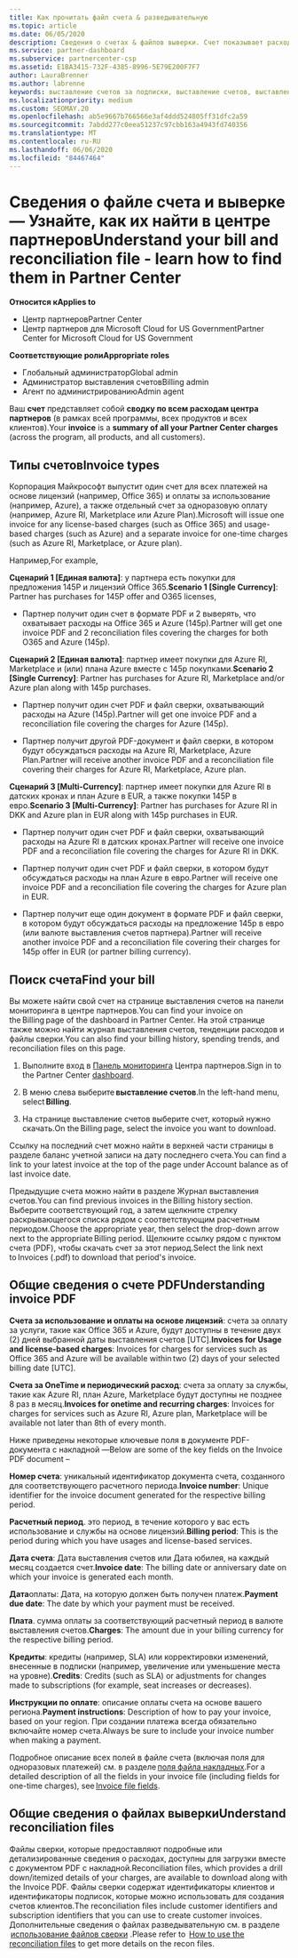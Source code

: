 ```yaml
---
title: Как прочитать файл счета & разведывательную
ms.topic: article
ms.date: 06/05/2020
description: Сведения о счетах & файлов выверки. Счет показывает расходы центра партнеров по программе, продуктам и клиентам за этот ежемесячный период.
ms.service: partner-dashboard
ms.subservice: partnercenter-csp
ms.assetid: E1BA3415-732F-4385-8996-5E79E200F7F7
author: LauraBrenner
ms.author: labrenne
keywords: выставление счетов за подписки, выставление счетов, выставления счетов в центре партнеров, просмотр счета, счет, счет центра партнеров, счет CSP, где мой счет?
ms.localizationpriority: medium
ms.custom: SEOMAY.20
ms.openlocfilehash: ab5e9667b766566e3af4ddd524805ff31dfc2a59
ms.sourcegitcommit: 7abdd277c0eea51237c97cbb163a4943fd740356
ms.translationtype: MT
ms.contentlocale: ru-RU
ms.lasthandoff: 06/06/2020
ms.locfileid: "84467464"
---
```

# <a name="understand-your-bill-and-reconciliation-file---learn-how-to-find-them-in-partner-center"></a><span data-ttu-id="fc5a1-105">Сведения о файле счета и выверке — Узнайте, как их найти в центре партнеров</span><span class="sxs-lookup"><span data-stu-id="fc5a1-105">Understand your bill and reconciliation file - learn how to find them in Partner Center</span></span>

<span data-ttu-id="fc5a1-106">**Относится к**</span><span class="sxs-lookup"><span data-stu-id="fc5a1-106">**Applies to**</span></span>

- <span data-ttu-id="fc5a1-107">Центр партнеров</span><span class="sxs-lookup"><span data-stu-id="fc5a1-107">Partner Center</span></span>
- <span data-ttu-id="fc5a1-108">Центр партнеров для Microsoft Cloud for US Government</span><span class="sxs-lookup"><span data-stu-id="fc5a1-108">Partner Center for Microsoft Cloud for US Government</span></span>

<span data-ttu-id="fc5a1-109">**Соответствующие роли**</span><span class="sxs-lookup"><span data-stu-id="fc5a1-109">**Appropriate roles**</span></span>

- <span data-ttu-id="fc5a1-110">Глобальный администратор</span><span class="sxs-lookup"><span data-stu-id="fc5a1-110">Global admin</span></span>
- <span data-ttu-id="fc5a1-111">Администратор выставления счетов</span><span class="sxs-lookup"><span data-stu-id="fc5a1-111">Billing admin</span></span>
- <span data-ttu-id="fc5a1-112">Агент по администрированию</span><span class="sxs-lookup"><span data-stu-id="fc5a1-112">Admin agent</span></span>


<span data-ttu-id="fc5a1-113">Ваш **счет** представляет собой **сводку по всем расходам центра партнеров** (в рамках всей программы, всех продуктов и всех клиентов).</span><span class="sxs-lookup"><span data-stu-id="fc5a1-113">Your **invoice** is a **summary of all your Partner Center charges** (across the program, all products, and all customers).</span></span> 

## <a name="invoice-types"></a><span data-ttu-id="fc5a1-114">Типы счетов</span><span class="sxs-lookup"><span data-stu-id="fc5a1-114">Invoice types</span></span>

<span data-ttu-id="fc5a1-115">Корпорация Майкрософт выпустит один счет для всех платежей на основе лицензий (например, Office 365) и оплаты за использование (например, Azure), а также отдельный счет за одноразовую оплату (например, Azure RI, Marketplace или Azure Plan).</span><span class="sxs-lookup"><span data-stu-id="fc5a1-115">Microsoft will issue one invoice for any license-based charges (such as Office 365) and usage-based charges (such as Azure) and a separate invoice for one-time charges (such as Azure RI, Marketplace, or Azure plan).</span></span>

<span data-ttu-id="fc5a1-116">Например,</span><span class="sxs-lookup"><span data-stu-id="fc5a1-116">For example,</span></span>  

<span data-ttu-id="fc5a1-117">**Сценарий 1 [Единая валюта]**: у партнера есть покупки для предложения 145P и лицензий Office 365.</span><span class="sxs-lookup"><span data-stu-id="fc5a1-117">**Scenario 1 [Single Currency]**: Partner has purchases for 145P offer and O365 licenses,</span></span>  

- <span data-ttu-id="fc5a1-118">Партнер получит один счет в формате PDF и 2 выверять, что охватывает расходы на Office 365 и Azure (145p).</span><span class="sxs-lookup"><span data-stu-id="fc5a1-118">Partner will get one invoice PDF and 2 reconciliation files covering the charges for both O365 and Azure (145p).</span></span>  

<span data-ttu-id="fc5a1-119">**Сценарий 2 [Единая валюта]**: партнер имеет покупки для Azure RI, Marketplace и (или) плана Azure вместе с 145p покупками.</span><span class="sxs-lookup"><span data-stu-id="fc5a1-119">**Scenario 2 [Single Currency]**: Partner has purchases for Azure RI, Marketplace and/or Azure plan along with 145p purchases.</span></span>

- <span data-ttu-id="fc5a1-120">Партнер получит один счет PDF и файл сверки, охватывающий расходы на Azure (145p).</span><span class="sxs-lookup"><span data-stu-id="fc5a1-120">Partner will get one invoice PDF and a reconciliation file covering the charges for Azure (145p).</span></span> 

- <span data-ttu-id="fc5a1-121">Партнер получит другой PDF-документ и файл сверки, в котором будут обсуждаться расходы на Azure RI, Marketplace, Azure Plan.</span><span class="sxs-lookup"><span data-stu-id="fc5a1-121">Partner will receive another invoice PDF and a reconciliation file covering their charges for Azure RI, Marketplace, Azure plan.</span></span> 

<span data-ttu-id="fc5a1-122">**Сценарий 3 [Multi-Currency]**: партнер имеет покупки для Azure RI в датских кронах и план Azure в EUR, а также покупки 145P в евро.</span><span class="sxs-lookup"><span data-stu-id="fc5a1-122">**Scenario 3 [Multi-Currency]**: Partner has purchases for Azure RI in DKK and Azure plan in EUR along with 145p purchases in EUR.</span></span>

- <span data-ttu-id="fc5a1-123">Партнер получит один счет PDF и файл сверки, охватывающий расходы на Azure RI в датских кронах.</span><span class="sxs-lookup"><span data-stu-id="fc5a1-123">Partner will receive one invoice PDF and a reconciliation file covering the charges for Azure RI in DKK.</span></span> 

- <span data-ttu-id="fc5a1-124">Партнер получит один счет PDF и файл сверки, в котором будут обсуждаться расходы на план Azure в евро.</span><span class="sxs-lookup"><span data-stu-id="fc5a1-124">Partner will receive one invoice PDF and a reconciliation file covering the charges for Azure plan in EUR.</span></span> 

- <span data-ttu-id="fc5a1-125">Партнер получит еще один документ в формате PDF и файл сверки, в котором будут обсуждаться расходы на предложение 145p в евро (или валюте выставления счетов партнера).</span><span class="sxs-lookup"><span data-stu-id="fc5a1-125">Partner will receive another invoice PDF and a reconciliation file covering their charges for 145p offer in EUR (or partner billing currency).</span></span> 

## <a name="find-your-bill"></a><span data-ttu-id="fc5a1-126">Поиск счета</span><span class="sxs-lookup"><span data-stu-id="fc5a1-126">Find your bill</span></span> 

<span data-ttu-id="fc5a1-127">Вы можете найти свой счет на странице выставления счетов на панели мониторинга в центре партнеров.</span><span class="sxs-lookup"><span data-stu-id="fc5a1-127">You can find your invoice on the Billing page of the dashboard in Partner Center.</span></span> <span data-ttu-id="fc5a1-128">На этой странице также можно найти журнал выставления счетов, тенденции расходов и файлы сверки.</span><span class="sxs-lookup"><span data-stu-id="fc5a1-128">You can also find your billing history, spending trends, and reconciliation files on this page.</span></span> 

1. <span data-ttu-id="fc5a1-129">Выполните вход в [Панель мониторинга](https://partner.microsoft.com/dashboard/home) Центра партнеров.</span><span class="sxs-lookup"><span data-stu-id="fc5a1-129">Sign in to the Partner Center [dashboard](https://partner.microsoft.com/dashboard/home).</span></span> 

2. <span data-ttu-id="fc5a1-130">В меню слева выберите **выставление счетов**.</span><span class="sxs-lookup"><span data-stu-id="fc5a1-130">In the left-hand menu, select **Billing**.</span></span> 

3. <span data-ttu-id="fc5a1-131">На странице выставление счетов выберите счет, который нужно скачать.</span><span class="sxs-lookup"><span data-stu-id="fc5a1-131">On the Billing page, select the invoice you want to download.</span></span> 

<span data-ttu-id="fc5a1-132">Ссылку на последний счет можно найти в верхней части страницы в разделе баланс учетной записи на дату последнего счета.</span><span class="sxs-lookup"><span data-stu-id="fc5a1-132">You can find a link to your latest invoice at the top of the page under Account balance as of last invoice date.</span></span> 

<span data-ttu-id="fc5a1-133">Предыдущие счета можно найти в разделе Журнал выставления счетов.</span><span class="sxs-lookup"><span data-stu-id="fc5a1-133">You can find previous invoices in the Billing history section.</span></span> <span data-ttu-id="fc5a1-134">Выберите соответствующий год, а затем щелкните стрелку раскрывающегося списка рядом с соответствующим расчетным периодом.</span><span class="sxs-lookup"><span data-stu-id="fc5a1-134">Choose the appropriate year, then select the drop-down arrow next to the appropriate Billing period.</span></span> <span data-ttu-id="fc5a1-135">Щелкните ссылку рядом с пунктом счета (PDF), чтобы скачать счет за этот период.</span><span class="sxs-lookup"><span data-stu-id="fc5a1-135">Select the link next to Invoices (.pdf) to download that period's invoice.</span></span> 

## <a name="understanding-invoice-pdf"></a><span data-ttu-id="fc5a1-136">Общие сведения о счете PDF</span><span class="sxs-lookup"><span data-stu-id="fc5a1-136">Understanding invoice PDF</span></span> 

<span data-ttu-id="fc5a1-137">**Счета за использование и оплаты на основе лицензий**: счета за оплату за услуги, такие как Office 365 и Azure, будут доступны в течение двух (2) дней выбранной даты выставления счетов [UTC].</span><span class="sxs-lookup"><span data-stu-id="fc5a1-137">**Invoices for Usage and license-based charges**: Invoices for charges for services such as Office 365 and Azure will be available within two (2) days of your selected billing date [UTC].</span></span>  

<span data-ttu-id="fc5a1-138">**Счета за OneTime и периодический расход**: счета за оплату за службы, такие как Azure RI, план Azure, Marketplace будут доступны не позднее 8 раз в месяц.</span><span class="sxs-lookup"><span data-stu-id="fc5a1-138">**Invoices for onetime and recurring charges**: Invoices for charges for services such as Azure RI, Azure plan, Marketplace will be available not later than 8th of every month.</span></span>  

<span data-ttu-id="fc5a1-139">Ниже приведены некоторые ключевые поля в документе PDF-документа с накладной —</span><span class="sxs-lookup"><span data-stu-id="fc5a1-139">Below are some of the key fields on the Invoice PDF document –</span></span>

<span data-ttu-id="fc5a1-140">**Номер счета**: уникальный идентификатор документа счета, созданного для соответствующего расчетного периода.</span><span class="sxs-lookup"><span data-stu-id="fc5a1-140">**Invoice number**: Unique identifier for the invoice document generated for the respective billing period.</span></span> 

<span data-ttu-id="fc5a1-141">**Расчетный период**. это период, в течение которого у вас есть использование и службы на основе лицензий.</span><span class="sxs-lookup"><span data-stu-id="fc5a1-141">**Billing period**: This is the period during which you have usages and license-based services.</span></span> 

<span data-ttu-id="fc5a1-142">**Дата счета**: Дата выставления счетов или Дата юбилея, на каждый месяц создается счет.</span><span class="sxs-lookup"><span data-stu-id="fc5a1-142">**Invoice date**: The billing date or anniversary date on which your invoice is generated each month.</span></span> 

<span data-ttu-id="fc5a1-143">**Дата**оплаты: Дата, на которую должен быть получен платеж.</span><span class="sxs-lookup"><span data-stu-id="fc5a1-143">**Payment due date**: The date by which your payment must be received.</span></span> 

<span data-ttu-id="fc5a1-144">**Плата**. сумма оплаты за соответствующий расчетный период в валюте выставления счетов.</span><span class="sxs-lookup"><span data-stu-id="fc5a1-144">**Charges**: The amount due in your billing currency for the respective billing period.</span></span> 

<span data-ttu-id="fc5a1-145">**Кредиты**: кредиты (например, SLA) или корректировки изменений, внесенные в подписки (например, увеличение или уменьшение места на уровне).</span><span class="sxs-lookup"><span data-stu-id="fc5a1-145">**Credits**: Credits (such as SLA) or adjustments for changes made to subscriptions (for example, seat increases or decreases).</span></span> 

<span data-ttu-id="fc5a1-146">**Инструкции по оплате**: описание оплаты счета на основе вашего региона.</span><span class="sxs-lookup"><span data-stu-id="fc5a1-146">**Payment instructions**: Description of how to pay your invoice, based on your region.</span></span> <span data-ttu-id="fc5a1-147">При создании платежа всегда обязательно включайте номер счета.</span><span class="sxs-lookup"><span data-stu-id="fc5a1-147">Always be sure to include your invoice number when making a payment.</span></span> 

<span data-ttu-id="fc5a1-148">Подробное описание всех полей в файле счета (включая поля для одноразовых платежей) см. в разделе [поля файла накладных](invoice-file.md).</span><span class="sxs-lookup"><span data-stu-id="fc5a1-148">For a detailed description of all the fields in your invoice file (including fields for one-time charges), see [Invoice file fields](invoice-file.md).</span></span> 

## <a name="understand-reconciliation-files"></a><span data-ttu-id="fc5a1-149">Общие сведения о файлах выверки</span><span class="sxs-lookup"><span data-stu-id="fc5a1-149">Understand reconciliation files</span></span>

 <span data-ttu-id="fc5a1-150">Файлы сверки, которые предоставляют подробные или детализированные сведения о расходах, доступны для загрузки вместе с документом PDF с накладной.</span><span class="sxs-lookup"><span data-stu-id="fc5a1-150">Reconciliation files, which provides a drill down/itemized details of your charges, are available to download along with the Invoice PDF.</span></span> <span data-ttu-id="fc5a1-151">Файлы сверки содержат идентификаторы клиентов и идентификаторы подписок, которые можно использовать для создания счетов клиентов.</span><span class="sxs-lookup"><span data-stu-id="fc5a1-151">The reconciliation files include customer identifiers and subscription identifiers that you can use to create customer invoices.</span></span> <span data-ttu-id="fc5a1-152">Дополнительные сведения о файлах разведывательную см. в разделе  [использование файлов сверки](use-the-reconciliation-files.md) .</span><span class="sxs-lookup"><span data-stu-id="fc5a1-152">Please refer to  [How to use the reconciliation files](use-the-reconciliation-files.md) to get more details on the recon files.</span></span> 
